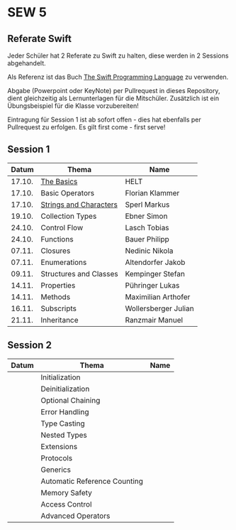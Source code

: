# SEW 5

## Referate Swift
Jeder Schüler hat 2 Referate zu Swift zu halten, diese  werden in 2 Sessions abgehandelt.

Als Referenz ist das Buch [The Swift Programming Language](https://docs.swift.org/swift-book/) zu verwenden.

Abgabe (Powerpoint oder KeyNote) per Pullrequest in dieses Repository, dient gleichzeitig als Lernunterlagen für die Mitschüler. Zusätzlich ist ein Übungsbeispiel für die Klasse vorzubereiten!

Eintragung für Session 1 ist ab sofort offen - dies hat ebenfalls per Pullrequest zu erfolgen. Es gilt first come - first serve!


## Session 1

| Datum | Thema                                       | Name                |
|-------|---------------------------------------------|---------------------|
| 17.10.| [The Basics](./Folien/01_The_Basics.key)    | HELT                |
| 17.10.| Basic Operators                             | Florian Klammer     |
| 17.10.| [Strings and Characters](./Folien/03_Strings_and_Characters_Presentation)      | Sperl Markus        |
| 19.10.| Collection Types                            | Ebner Simon         |
| 24.10.| Control Flow                                | Lasch Tobias        |
| 24.10.| Functions                                   | Bauer Philipp       |
| 07.11.| Closures                                    | Nedinic Nikola      |
| 07.11.| Enumerations                                | Altendorfer Jakob   |
| 09.11.| Structures and Classes                      | Kempinger Stefan    |
| 14.11.| Properties                                  | Pühringer Lukas     |
| 14.11.| Methods                                     | Maximilian Arthofer |
| 16.11.| Subscripts                                  | Wollersberger Julian|
| 21.11.| Inheritance                                 | Ranzmair Manuel     |



## Session 2

| Datum | Thema                       | Name                |
|-------|-----------------------------|---------------------|
|       | Initialization              |                     |
|       | Deinitialization            |                     |
|       | Optional Chaining           |                     |
|       | Error Handling              |                     |
|       | Type Casting                |                     |
|       | Nested Types                |                     |
|       | Extensions                  |                     |
|       | Protocols                   |                     |
|       | Generics                    |                     |
|       | Automatic Reference Counting|                     |
|       | Memory Safety               |                     |
|       | Access Control              |                     |
|       | Advanced Operators          |                     |

